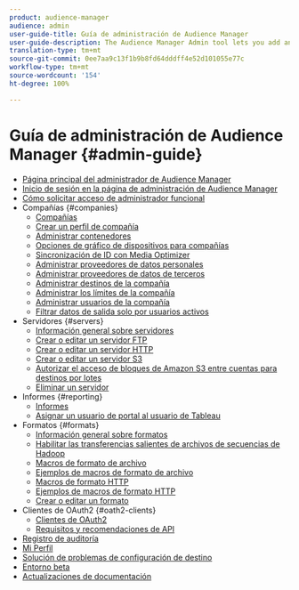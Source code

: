 ```yaml
---
product: audience-manager
audience: admin
user-guide-title: Guía de administración de Audience Manager
user-guide-description: The Audience Manager Admin tool lets you add and configure companies, servers, reports, formats, and users. You can also view or edit your personal profile.
translation-type: tm+mt
source-git-commit: 0ee7aa9c13f1b9b8fd64dddff4e52d101055e77c
workflow-type: tm+mt
source-wordcount: '154'
ht-degree: 100%

---
```



# Guía de administración de Audience Manager {#admin-guide}

+ [Página principal del administrador de Audience Manager](admin-home.md)
+ [Inicio de sesión en la página de administración de Audience Manager](admin-login.md)
+ [Cómo solicitar acceso de administrador funcional](admin-access.md)
+ Compañías {#companies}
   + [Compañías](companies/admin-companies-overview.md)
   + [Crear un perfil de compañía](companies/admin-manage-company-profiles.md)
   + [Administrar contenedores](companies/admin-manage-containers.md)
   + [Opciones de gráfico de dispositivos para compañías](companies/admin-device-graph-options.md)
   + [Sincronización de ID con Media Optimizer](companies/admin-amo-sync.md)
   + [Administrar proveedores de datos personales](companies/admin-first-party-providers.md)
   + [Administrar proveedores de datos de terceros](companies/admin-third-party-providers.md)
   + [Administrar destinos de la compañía](companies/admin-manage-company-destinations.md)
   + [Administrar los límites de la compañía](companies/admin-company-limits.md)
   + [Administrar usuarios de la compañía](companies/admin-manage-company-users.md)
   + [Filtrar datos de salida solo por usuarios activos](companies/outbound-active-user-filter.md)
+ Servidores {#servers}
   + [Información general sobre servidores](admin-servers/admin-servers.md)
   + [Crear o editar un servidor FTP](admin-servers/create-ftp-server.md)
   + [Crear o editar un servidor HTTP](admin-servers/create-http-server.md)
   + [Crear o editar un servidor S3](admin-servers/create-s3-server.md)
   + [Autorizar el acceso de bloques de Amazon S3 entre cuentas para destinos por lotes](admin-servers/admin-authorize-s3-cross-bucket.md)
   + [Eliminar un servidor](admin-servers/admin-delete-server.md)
+ Informes {#reporting}
   + [Informes](admin-reporting/admin-reporting-overview.md)
   + [Asignar un usuario de portal al usuario de Tableau](admin-reporting/admin-assign-tableau-user.md)
+ Formatos {#formats}
   + [Información general sobre formatos](formats/formats.md)
   + [ Habilitar las transferencias salientes de archivos de secuencias de Hadoop](formats/enable-outbound-seq.md)
   + [Macros de formato de archivo](formats/file-formats.md)
   + [Ejemplos de macros de formato de archivo](formats/file-format-examples.md)
   + [Macros de formato HTTP](formats/web-formats.md)
   + [Ejemplos de macros de formato HTTP](formats/web-format-examples.md)
   + [Crear o editar un formato](formats/admin-create-format.md)
+ Clientes de OAuth2 {#oath2-clients}
   + [Clientes de OAuth2](admin-oauth2/admin-oauth2-create-edit.md)
   + [Requisitos y recomendaciones de API](admin-oauth2/aam-admin-api-requirements.md)
+ [Registro de auditoría](admin-audit-logging.md)
+ [Mi Perfil](admin-my-profile.md)
+ [Solución de problemas de configuración de destino](admin-destination-troubleshooting.md)
+ [Entorno beta](admin-beta-environment.md)
+ [Actualizaciones de documentación](admin-doc-updates.md)
